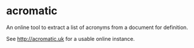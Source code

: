 # acromatic

An online tool to extract a list of acronyms from a document for definition.

See http://acromatic.uk for a usable online instance.
